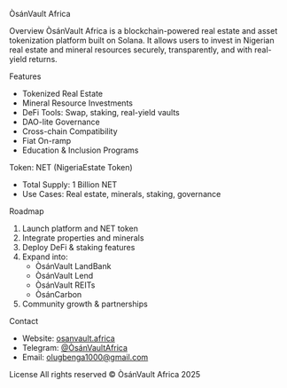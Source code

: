  ÒsánVault Africa

 Overview
ÒsánVault Africa is a blockchain-powered real estate and asset tokenization platform built on Solana. It allows users to invest in Nigerian real estate and mineral resources securely, transparently, and with real-yield returns.

 Features
- Tokenized Real Estate
- Mineral Resource Investments
- DeFi Tools: Swap, staking, real-yield vaults
- DAO-lite Governance
- Cross-chain Compatibility
- Fiat On-ramp
- Education & Inclusion Programs

 Token: NET (NigeriaEstate Token)
- Total Supply: 1 Billion NET
- Use Cases: Real estate, minerals, staking, governance

 Roadmap
1. Launch platform and NET token
2. Integrate properties and minerals
3. Deploy DeFi & staking features
4. Expand into:
   - ÒsánVault LandBank
   - ÒsánVault Lend
   - ÒsánVault REITs
   - ÒsánCarbon
5. Community growth & partnerships

 Contact
- Website: [osanvault.africa](https://osanvault.africa)
- Telegram: [@ÒsánVaultAfrica](https://t.me/ÒsánVaultAfrica)
- Email: olugbenga1000@gmail.com

 License
All rights reserved © ÒsánVault Africa 2025
